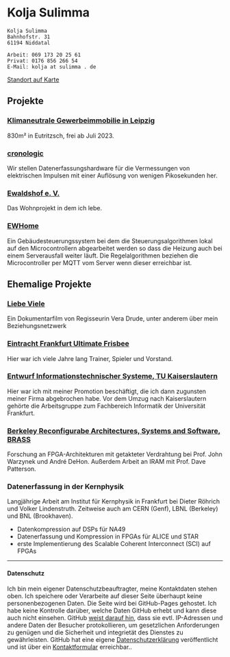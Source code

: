# Kolja Sulimma

```
Kolja Sulimma
Bahnhofstr. 31
61194 Niddatal

Arbeit: 069 173 20 25 61
Privat: 0176 856 266 54
E-Mail: kolja at sulimma . de 
```
[Standort auf Karte](https://goo.gl/maps/7rdzXukSJka1XxhJ9)

## Projekte
### [Klimaneutrale Gewerbeimmobilie in Leipzig](https://www.immobilienscout24.de/scoutmanager/exposemanager/137997271)
830m² in Eutritzsch, frei ab Juli 2023.

### [cronologic](https://www.cronologic.de)
Wir stellen Datenerfassungshardware für die Vermessungen von elektrischen Impulsen mit einer Auflösung von wenigen Pikosekunden her.  

### [Ewaldshof e. V.](https://www.ewaldshof.de/)
Das Wohnprojekt in dem ich lebe.

### [EWHome](https://github.com/ewaldshof/ewhome)
Ein Gebäudesteuerungssystem bei dem die Steuerungsalgorithmen lokal auf den Microcontrollern abgearbeitet werden so dass die Heizung auch bei einem Serverausfall weiter läuft.
Die Regelalgorithmen beziehen die Microcontroller per MQTT vom Server wenn dieser erreichbar ist.


## Ehemalige Projekte
### [Liebe Viele](https://www.maverickfilm.de/liebeviele)
Ein Dokumentarfilm von Regisseurin Vera Drude, unter anderem über mein Beziehungsnetzwerk 

### [Eintracht Frankfurt Ultimate Frisbee](https://ultimate-frisbee.eintracht.de/)
Hier war ich viele Jahre lang Trainer, Spieler und Vorstand.

### [Entwurf Informationstechnischer Systeme, TU Kaiserslautern](https://www.eit.uni-kl.de/eis/people/kunz/)
Hier war ich mit meiner Promotion beschäftigt, die ich dann zugunsten meiner Firma abgebrochen habe.
Vor dem Umzug nach Kaiserslautern gehörte die Arbeitsgruppe zum Fachbereich Informatik der Universität Frankfurt.

### [Berkeley Reconfigurabe Architectures, Systems and Software, BRASS](http://brass.cs.berkeley.edu/)
Forschung an FPGA-Architekturen mit getakteter Verdrahtung bei Prof. John Warzynek und André DeHon. Außerdem Arbeit an IRAM mit Prof. Dave Patterson.

### Datenerfassung in der Kernphysik 
Langjährige Arbeit am Institut für Kernphysik in Frankfurt bei Dieter Röhrich und Volker Lindenstruth. Zeitweise auch am CERN (Genf), LBNL (Berkeley) und BNL (Brookhaven). 
* Datenkompression auf DSPs für NA49
* Datenerfassung und Kompression in FPGAs für ALICE und STAR
* erste Implementierung des Scalable Coherent Interconnect (SCI) auf FPGAs


------

#### Datenschutz

Ich bin mein eigener Datenschutzbeauftragter, meine Kontaktdaten stehen oben. Ich speichere oder Verarbeite auf dieser Seite überhaupt keine personenbezogenen Daten.
Die Seite wird bei GitHub-Pages gehostet. Ich habe keine Kontrolle darüber, welche Daten GitHub erhebt und kann diese auch nicht einsehen.
GitHub [weist darauf hin](https://docs.github.com/en/github/site-policy/github-privacy-statement#additional-services), dass sie evtl. IP-Adressen und andere Daten der Besucher protokollieren, um gesetzlichen Anforderungen zu genügen und die Sicherheit und integrietät des Dienstes zu gewährleisten.
GitHub hat eine eigene [Datenschutzerklärung](https://docs.github.com/en/github/site-policy/github-privacy-statement) veröffentlicht und ist über ein [Kontaktformular](https://support.github.com/contact/privacy) erreichbar..

